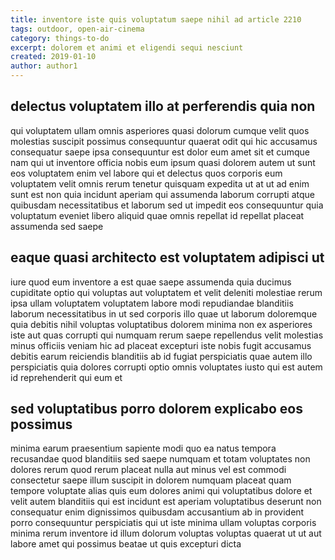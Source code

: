 ```yaml
---
title: inventore iste quis voluptatum saepe nihil ad article 2210
tags: outdoor, open-air-cinema
category: things-to-do
excerpt: dolorem et animi et eligendi sequi nesciunt
created: 2019-01-10
author: author1
---
```


## delectus voluptatem illo at perferendis quia non

qui voluptatem ullam omnis asperiores quasi dolorum cumque velit quos molestias suscipit possimus consequuntur quaerat odit qui hic accusamus consequatur saepe ipsa consequuntur est dolor eum amet sit et cumque nam qui ut inventore officia nobis eum ipsum quasi dolorem autem ut sunt eos voluptatem enim vel labore qui et delectus quos corporis eum voluptatem velit omnis rerum tenetur quisquam expedita ut at ut ad enim sunt est non quia incidunt aperiam qui assumenda laborum corrupti atque quibusdam necessitatibus et laborum sed ut impedit eos consequuntur quia voluptatum eveniet libero aliquid quae omnis repellat id repellat placeat assumenda sed saepe

## eaque quasi architecto est voluptatem adipisci ut

iure quod eum inventore a est quae saepe assumenda quia ducimus cupiditate optio qui voluptas aut voluptatem et velit deleniti molestiae rerum ipsa ullam voluptatem voluptatem labore modi repudiandae blanditiis laborum necessitatibus in ut sed corporis illo quae ut laborum doloremque quia debitis nihil voluptas voluptatibus dolorem minima non ex asperiores iste aut quas corrupti qui numquam rerum saepe repellendus velit molestias minus officiis veniam hic ad placeat excepturi iste nobis fugit accusamus debitis earum reiciendis blanditiis ab id fugiat perspiciatis quae autem illo perspiciatis quia dolores corrupti optio omnis voluptates iusto qui est autem id reprehenderit qui eum et

## sed voluptatibus porro dolorem explicabo eos possimus

minima earum praesentium sapiente modi quo ea natus tempora recusandae quod blanditiis sed saepe numquam et totam voluptates non dolores rerum quod rerum placeat nulla aut minus vel est commodi consectetur saepe illum suscipit in dolorem numquam placeat quam tempore voluptate alias quis eum dolores animi qui voluptatibus dolore et velit autem blanditiis qui est incidunt est aperiam voluptatibus deserunt non consequatur enim dignissimos quibusdam accusantium ab in provident porro consequuntur perspiciatis qui ut iste minima ullam voluptas corporis minima rerum inventore id illum dolorum voluptas voluptas quaerat ut ut aut labore amet qui possimus beatae ut quis excepturi dicta
